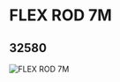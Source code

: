 # FLEX ROD 7M
## 32580
![FLEX ROD 7M](https://lc-www-live-s.legocdn.com/media/bricks/5/2/4163389.jpg)